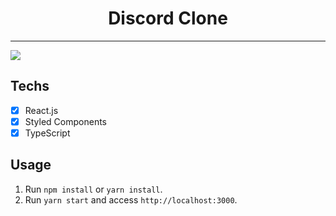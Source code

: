 <h1 align="center">
  Discord Clone
</h1>

<hr>

<img src="http://luisrodriguesdev.epizy.com/images/discord.jpg" />

## Techs

- [x] React.js
- [x] Styled Components
- [x] TypeScript

## Usage

1. Run `npm install` or `yarn install`.<br />
2. Run `yarn start` and access `http://localhost:3000`.<br />


